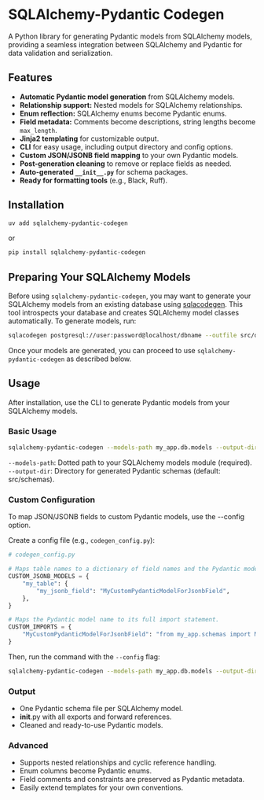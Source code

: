 # SQLAlchemy-Pydantic Codegen

A Python library for generating Pydantic models from SQLAlchemy models, providing a seamless integration between SQLAlchemy and Pydantic for data validation and serialization.

## Features

- **Automatic Pydantic model generation** from SQLAlchemy models.
- **Relationship support:** Nested models for SQLAlchemy relationships.
- **Enum reflection:** SQLAlchemy enums become Pydantic enums.
- **Field metadata:** Comments become descriptions, string lengths become `max_length`.
- **Jinja2 templating** for customizable output.
- **CLI** for easy usage, including output directory and config options.
- **Custom JSON/JSONB field mapping** to your own Pydantic models.
- **Post-generation cleaning** to remove or replace fields as needed.
- **Auto-generated `__init__.py`** for schema packages.
- **Ready for formatting tools** (e.g., Black, Ruff).

## Installation

```bash
uv add sqlalchemy-pydantic-codegen
```

or

```bash
pip install sqlalchemy-pydantic-codegen
```

## Preparing Your SQLAlchemy Models

Before using `sqlalchemy-pydantic-codegen`, you may want to generate your SQLAlchemy models from an existing database using [sqlacodegen](https://github.com/agronholm/sqlacodegen). This tool introspects your database and creates SQLAlchemy model classes automatically. To generate models, run:

```bash
sqlacodegen postgresql://user:password@localhost/dbname --outfile src/db/models.py
```

Once your models are generated, you can proceed to use `sqlalchemy-pydantic-codegen` as described below.

## Usage

After installation, use the CLI to generate Pydantic models from your SQLAlchemy models.

### Basic Usage

```bash
sqlalchemy-pydantic-codegen --models-path my_app.db.models --output-dir src/schemas
```
`--models-path`: Dotted path to your SQLAlchemy models module (required).
`--output-dir`: Directory for generated Pydantic schemas (default: src/schemas).

### Custom Configuration
To map JSON/JSONB fields to custom Pydantic models, use the --config option.

Create a config file (e.g., `codegen_config.py`):

```python
# codegen_config.py

# Maps table names to a dictionary of field names and the Pydantic model to use.
CUSTOM_JSONB_MODELS = {
    "my_table": {
        "my_jsonb_field": "MyCustomPydanticModelForJsonbField",
    },
}

# Maps the Pydantic model name to its full import statement.
CUSTOM_IMPORTS = {
    "MyCustomPydanticModelForJsonbField": "from my_app.schemas import MyCustomPydanticModelForJsonbField",
}
```

Then, run the command with the `--config` flag:

```bash
sqlalchemy-pydantic-codegen --models-path my_app.db.models --output-dir src/schemas --config codegen_config.py
```

### Output
- One Pydantic schema file per SQLAlchemy model.
- __init__.py with all exports and forward references.
- Cleaned and ready-to-use Pydantic models.


### Advanced
- Supports nested relationships and cyclic reference handling.
- Enum columns become Pydantic enums.
- Field comments and constraints are preserved as Pydantic metadata.
- Easily extend templates for your own conventions.